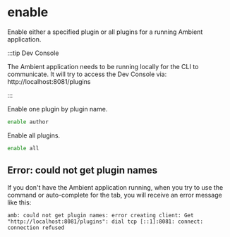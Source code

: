 # enable

Enable either a specified plugin or all plugins for a running Ambient application.

:::tip Dev Console

The Ambient application needs to be running locally for the CLI to communicate. It will try to access the Dev Console via: http://localhost:8081/plugins

:::

Enable one plugin by plugin name.

```bash
enable author
```

Enable all plugins.

```bash
enable all
```

## Error: could not get plugin names

If you don't have the Ambient application running, when you try to use the command or auto-complete for the tab, you will receive an error message like this:

```
amb: could not get plugin names: error creating client: Get "http://localhost:8081/plugins": dial tcp [::1]:8081: connect: connection refused
```
